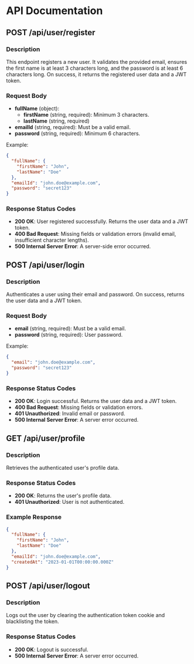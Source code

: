 # API Documentation

## POST /api/user/register

### Description
This endpoint registers a new user. It validates the provided email, ensures the first name is at least 3 characters long, and the password is at least 6 characters long. On success, it returns the registered user data and a JWT token. 

### Request Body
- **fullName** (object):
  - **firstName** (string, required): Minimum 3 characters.
  - **lastName** (string, required)
- **emailId** (string, required): Must be a valid email.
- **password** (string, required): Minimum 6 characters.

Example:
```json
{
  "fullName": {
    "firstName": "John",
    "lastName": "Doe"
  },
  "emailId": "john.doe@example.com",
  "password": "secret123"
}
```

### Response Status Codes
- **200 OK**: User registered successfully. Returns the user data and a JWT token.
- **400 Bad Request**: Missing fields or validation errors (invalid email, insufficient character lengths).
- **500 Internal Server Error**: A server-side error occurred.

## POST /api/user/login

### Description
Authenticates a user using their email and password. On success, returns the user data and a JWT token.

### Request Body
- **email** (string, required): Must be a valid email.
- **password** (string, required): User password.

Example:
```json
{
  "email": "john.doe@example.com",
  "password": "secret123"
}
```

### Response Status Codes
- **200 OK**: Login successful. Returns the user data and a JWT token.
- **400 Bad Request**: Missing fields or validation errors.
- **401 Unauthorized**: Invalid email or password.
- **500 Internal Server Error**: A server error occurred.

## GET /api/user/profile

### Description
Retrieves the authenticated user's profile data.

### Response Status Codes
- **200 OK**: Returns the user's profile data.
- **401 Unauthorized**: User is not authenticated.

### Example Response
```json
{
  "fullName": {
    "firstName": "John",
    "lastName": "Doe"
  },
  "emailId": "john.doe@example.com",
  "createdAt": "2023-01-01T00:00:00.000Z"
}
```

## POST /api/user/logout

### Description
Logs out the user by clearing the authentication token cookie and blacklisting the token.

### Response Status Codes
- **200 OK**: Logout is successful.
- **500 Internal Server Error**: A server error occurred.
